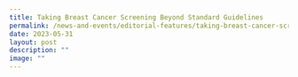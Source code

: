 ```yaml
---
title: Taking Breast Cancer Screening Beyond Standard Guidelines
permalink: /news-and-events/editorial-features/taking-breast-cancer-screening-beyond-standard-guidelines/
date: 2023-05-31
layout: post
description: ""
image: ""
---
```

